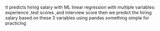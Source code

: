 It predicts hiring salary with ML linear regression with multiple variables: experience ,test scores ,and interview score then we predict the hiring salary based on these 3 variables using pandas something simple for practicing
